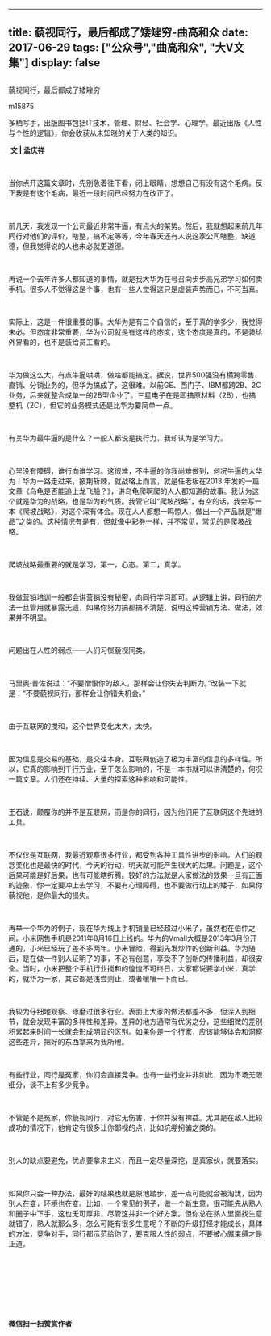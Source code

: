 
---
title:   藐视同行，最后都成了矮矬穷-曲高和众
date: 2017-06-29
tags: ["公众号","曲高和众", "大V文集"]
display: false
---


## 



藐视同行，最后都成了矮矬穷




m15875




多栖写手，出版图书包括IT技术，管理、财经、社会学、心理学。最近出版《人性与个性的逻辑》，你会收获从未知晓的关于人类的知识。


&nbsp;**文 | 孟庆祥**

&nbsp;

当你点开这篇文章时，先别急着往下看，闭上眼睛，想想自己有没有这个毛病。反正我是有这个毛病，最近一段时间已经努力在改正了。

&nbsp;

前几天，我发现一个公司最近非常牛逼，有点火的架势。然后，我就想起来前几年同行对他们的评价，瞎整，搞不定等等，今年春天还有人说这家公司瞎整，缺道德，但我觉得说的人也未必就更道德。

&nbsp;

再说一个去年许多人都知道的事情，就是我大华为在号召向步步高兄弟学习如何卖手机。很多人不觉得这是个事，也有一些人觉得这只是虚装声势而已，不可当真。

&nbsp;

实际上，这是一件很重要的事。大华为是有三个自信的，至于真的学多少，我觉得未必。但态度非常重要，华为公司就是有这样的态度，这个态度是真的，不是装给外界看的，也不是装给员工看的。

&nbsp;

华为做这么大，有点牛逼哄哄，做啥都能搞定。据说，世界500强没有横跨零售、直销、分销业务的，但华为搞成了，这很难。以前GE、西门子、IBM都跨2B、2C业务，后来就整合成单一的2B型企业了。三星电子在是即搞原材料（2B），也搞整机（2C），但它的业务模式还是比华为要简单一点。

&nbsp;

有关华为最牛逼的是什么？一般人都说是执行力，我却认为是学习力。

&nbsp;

心里没有障碍，谁行向谁学习。这很难，不牛逼的你我尚难做到，何况牛逼的大华为！华为一路走过来，披荆斩棘，就战略上而言，就是任老板在2013I年发的一篇文章《乌龟是否能追上龙飞船？》，讲乌龟爬啊爬的人人都知道的故事。我认为这个就是华为的战略，也是华为的气质。我管它叫“爬坡战略”，有空的话，我会写一本《爬坡战略》，对这个深有体会。现在人人都想一鸣惊人，做出一个产品就是“爆品”之类的。这种情况有是有，但就像中彩券一样，并不常见，常见的是爬坡战略。

&nbsp;

爬坡战略最重要的就是学习，第一，心态。第二，真学。

&nbsp;

我做营销培训一般都会讲营销没有秘密，向同行学习即可。从逻辑上讲，同行的方法一旦管用就暴露无遗，如果你努力搞都搞不清楚，说明这种营销方法、做法，效果并不明显。

&nbsp;

问题出在人性的弱点——人们习惯藐视同类。

&nbsp;

马里奥·普佐说过：“不要憎恨你的敌人，那样会让你失去判断力。”改装一下就是：“不要藐视同行，那样会让你错失机会。”

&nbsp;

由于互联网的搅和，这个世界变化太大，太快。

&nbsp;

因为信息是交易的基础，是交往本身。互联网创造了极为丰富的信息的多样性。所以，它真的影响到千行万业，至于怎么影响的，不是一本书就可以讲清楚的，何况一篇文章。人们还在持续、大量的探索这种影响和可能性。

&nbsp;

王石说，颠覆你的并不是互联网，而是你的同行，因为他们用了互联网这个先进的工具。

&nbsp;

不仅仅是互联网，我最近观察很多行业，都受到各种工具性进步的影响。人们的观念变化也是最快的时代，今天的行动，明天就可能产生很大的后果。问题是，这个后果可能是好后果，也有可能瞎折腾。较好的方法就是人家做法的效果一旦有正面的迹象，你一定要冲上去学习，不要有心理障碍，也不要做行动上的矮子，如果你藐视他，是你最大的损失。

&nbsp;

再举一个华为的例子，现在华为线上手机销量已经超过小米了，虽然也在伯仲之间。小米网售手机是2011年8月16日上线的。华为的Vmall大概是2013年3月份开通的，小米已经玩了差不多两年。小米冒险，得到先发炒作的创新利益。华为随后，是在做一件别人证明了的事，不必有创意，享受不了创新的传播利益，却很安全。当时，小米把整个手机行业搅和的惶惶不可终日，大家都说要学小米，真学的，就华为一家，其它都是浅尝则止，或者嚷嚷一下而已。

&nbsp;

我较为仔细地观察、琢磨过很多行业。表面上大家的做法都差不多，但深入到细节，就会发现丰富的多样性和差异。差异的地方通常有优劣之分，这些细微的差别积累起来时间一长就会形成明显的区别。如果你是一个行家，应该能够体会和洞察这些差异，把好的东西拿来为我所用。

&nbsp;

有些行业，同行是冤家，你们会直接竞争。也有一些行业并非如此，因为市场无限细分，谈不上有多少竞争。

&nbsp;

不管是不是冤家，你藐视同行，对它无伤害，于你并没有裨益。尤其是在敌人比较成功的情况下，他肯定有很多让你鄙视的点，比如坑绷拐骗之类的。

&nbsp;

别人的缺点要避免，优点要拿来主义，而且一定尽量深挖，是真家伙，就要落实。

&nbsp;

如果你只会一种办法，最好的结果也就是原地踏步，差一点可能就会被淘汰，因为别人在变，环境也在变。比如，一个常见的例子，做一个新生意，很可能先从熟人和圈子中下手，这也无可厚非，尽管这并非一个好方案。但你总在熟人里面找生意就错了，熟人就那么多，怎么可能有很多生意呢？不断的升级打怪才能成长，具体的方法，竞争对手，同行都示范给你了，要克服人性的弱点，不要被心魔束缚才是正道。

&nbsp;

&nbsp;

&nbsp;

&nbsp;




**微信扫一扫赞赏作者**















